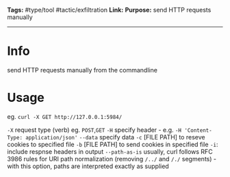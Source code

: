 **Tags:** #type/tool #tactic/exfiltration 
**Link:** 
**Purpose:** send HTTP requests manually

---
# Info
send HTTP requests manually from the commandline
# Usage
eg. `curl -X GET http://127.0.0.1:5984/`

`-X` request type (verb) eg. `POST`,`GET`
`-H` specify header - e.g. `-H 'Content-Type: application/json'`
`--data` specify data
`-c` [FILE PATH] to reseve cookies to specified file
`-b` [FILE PATH] to send cookies in specified file
`-i`: include respnse headers in output
`--path-as-is` usually, curl follows RFC 3986 rules for URI path normalization (removing `/../` and `/./` segments) - with this option, paths are interpreted exactly as supplied